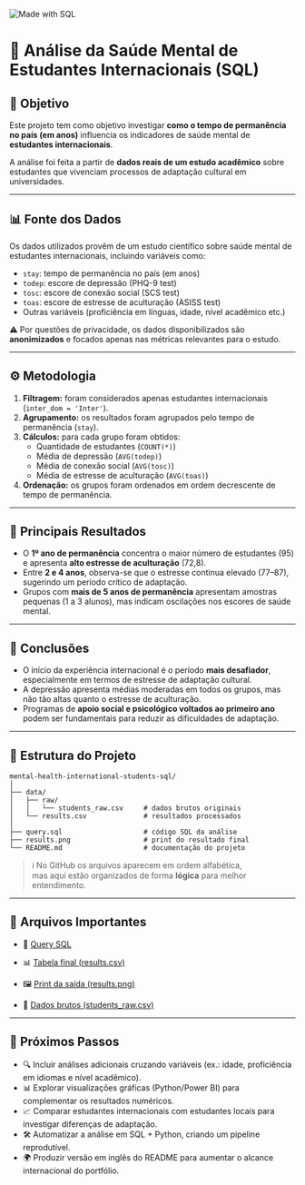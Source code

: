 ![Made with SQL](https://img.shields.io/badge/Made%20with-SQL-blue)

# 🧠 Análise da Saúde Mental de Estudantes Internacionais (SQL)

## 🎯 Objetivo

Este projeto tem como objetivo investigar **como o tempo de permanência no país (em anos)** influencia os indicadores de saúde mental de **estudantes internacionais**.  

A análise foi feita a partir de **dados reais de um estudo acadêmico** sobre estudantes que vivenciam processos de adaptação cultural em universidades.

---

## 📊 Fonte dos Dados

Os dados utilizados provêm de um estudo científico sobre saúde mental de estudantes internacionais, incluindo variáveis como:

- `stay`: tempo de permanência no país (em anos)  
- `todep`: escore de depressão (PHQ-9 test)  
- `tosc`: escore de conexão social (SCS test)  
- `toas`: escore de estresse de aculturação (ASISS test)  
- Outras variáveis (proficiência em línguas, idade, nível acadêmico etc.)  

⚠️ Por questões de privacidade, os dados disponibilizados são **anonimizados** e focados apenas nas métricas relevantes para o estudo.

---

## ⚙️ Metodologia

1. **Filtragem:** foram considerados apenas estudantes internacionais (`inter_dom = 'Inter'`).  
2. **Agrupamento:** os resultados foram agrupados pelo tempo de permanência (`stay`).  
3. **Cálculos:** para cada grupo foram obtidos:  
   - Quantidade de estudantes (`COUNT(*)`)  
   - Média de depressão (`AVG(todep)`)  
   - Média de conexão social (`AVG(tosc)`)  
   - Média de estresse de aculturação (`AVG(toas)`)  
4. **Ordenação:** os grupos foram ordenados em ordem decrescente de tempo de permanência.

---

## 📝 Principais Resultados

- O **1º ano de permanência** concentra o maior número de estudantes (95) e apresenta **alto estresse de aculturação** (72,8).  
- Entre **2 e 4 anos**, observa-se que o estresse continua elevado (77–87), sugerindo um período crítico de adaptação.  
- Grupos com **mais de 5 anos de permanência** apresentam amostras pequenas (1 a 3 alunos), mas indicam oscilações nos escores de saúde mental.  

---

## 📌 Conclusões

- O início da experiência internacional é o período **mais desafiador**, especialmente em termos de estresse de adaptação cultural.  
- A depressão apresenta médias moderadas em todos os grupos, mas não tão altas quanto o estresse de aculturação.  
- Programas de **apoio social e psicológico voltados ao primeiro ano** podem ser fundamentais para reduzir as dificuldades de adaptação.  

---

## 📂 Estrutura do Projeto

```text
mental-health-international-students-sql/
│
├── data/
│   ├── raw/
│   │   └── students_raw.csv     # dados brutos originais
│   └── results.csv              # resultados processados
│
├── query.sql                    # código SQL da análise
├── results.png                  # print do resultado final
└── README.md                    # documentação do projeto
```

> ℹ️ No GitHub os arquivos aparecem em ordem alfabética,  
> mas aqui estão organizados de forma **lógica** para melhor entendimento.

---

## 🔗 Arquivos Importantes

- 📑 [Query SQL](./query.sql)

- 📊 [Tabela final (results.csv)](./data/results.csv)

- 🖼️ [Print da saída (results.png)](./results.png)

- 📂 [Dados brutos (students_raw.csv)](./data/raw/students_raw.csv)

---

## 🚀 Próximos Passos

- 🔍 Incluir análises adicionais cruzando variáveis (ex.: idade, proficiência em idiomas e nível acadêmico).  
- 📊 Explorar visualizações gráficas (Python/Power BI) para complementar os resultados numéricos.  
- 📈 Comparar estudantes internacionais com estudantes locais para investigar diferenças de adaptação.  
- 🛠️ Automatizar a análise em SQL + Python, criando um pipeline reprodutível.  
- 🌍 Produzir versão em inglês do README para aumentar o alcance internacional do portfólio.
